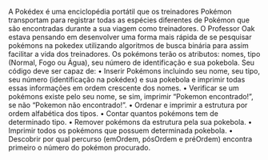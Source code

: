 A Pokédex
é uma enciclopédia portátil que os treinadores Pokémon transportam para
registrar todas as espécies diferentes de Pokémon que são encontradas durante a
sua viagem como treinadores.
O Professor Oak estava pensando em desenvolver uma forma mais rápida de
se
pesquisar pokémons na pokedex utilizando algoritmos de busca binária para assim
facilitar a vida dos treinadores.
Os pokémons terão os atributos: nomes, tipo (Normal, Fogo ou Água), seu número de
identificação e sua pokebola.
Seu código deve ser
capaz de:
•
Inserir Pokémons incluindo seu nome, seu tipo, seu número (identificação na
pokédex) e sua pokebola e imprimir todas essas informações em ordem
crescente dos nomes.
•
Verificar se um pokémons existe pelo seu nome, se sim, imprimir “Pokemon
encontrado!”, se não “Pokemon não encontrado!”.
•
Ordenar e imprimir a estrutura por ordem alfabética dos tipos.
•
Contar quantos pokémons tem de determinado tipo.
•
Remover pokémons da estrutura pela sua pokebola.
•
Imprimir todos os pokémons que possuem determinada pokebola.
•
Descobrir por qual percurso (emOrdem, pósOrdem e préOrdem) encontra
primeiro o número do pokémon procurado.
